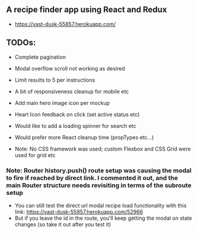 ## A recipe finder app using React and Redux
 - https://vast-dusk-55857.herokuapp.com/

## TODOs:
 - Complete pagination
 - Modal overflow scroll not working as desired
 - Limit results to 5 per instructions
 - A bit of responsiveness cleanup for mobile etc
 - Add main hero image icon per mockup
 - Heart Icon feedback on click (set active status etc)
 - Would like to add a loading spinner for search etc
 - Would prefer more React cleanup time (propTypes etc...)

 - Note: No CSS framework was used; custom Flexbox and CSS Grid were used for grid etc

### Note:  Router history.push() route setup was causing the modal to fire if reached by direct link.  I commented it out, and the main Router structure needs revisiting in terms of the subroute setup
 - You can still test the direct url modal recipe load functionality with this link: https://vast-dusk-55857.herokuapp.com/52966
 - But if you leave the id in the route, you'll keep getting the modal on state changes (so take it out after you test it)
